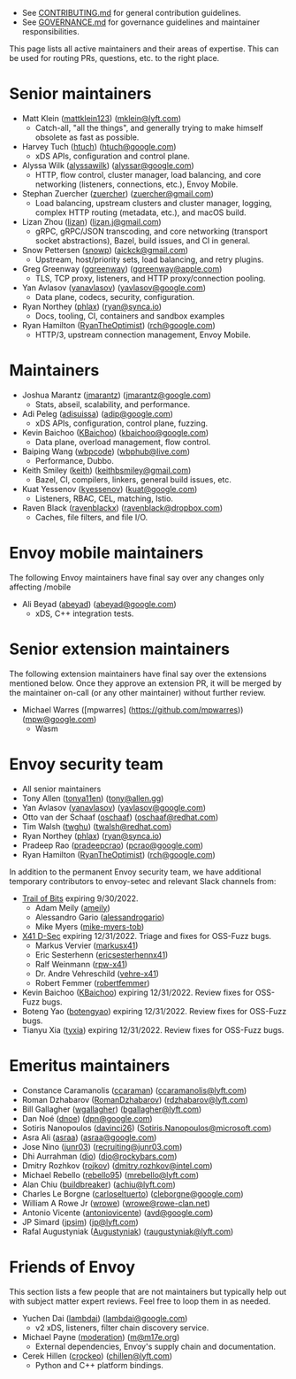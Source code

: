 * See [CONTRIBUTING.md](CONTRIBUTING.md) for general contribution guidelines.
* See [GOVERNANCE.md](GOVERNANCE.md) for governance guidelines and maintainer responsibilities.

This page lists all active maintainers and their areas of expertise. This can be used for
routing PRs, questions, etc. to the right place.

# Senior maintainers

* Matt Klein ([mattklein123](https://github.com/mattklein123)) (mklein@lyft.com)
  * Catch-all, "all the things", and generally trying to make himself obsolete as fast as
    possible.
* Harvey Tuch ([htuch](https://github.com/htuch)) (htuch@google.com)
  * xDS APIs, configuration and control plane.
* Alyssa Wilk ([alyssawilk](https://github.com/alyssawilk)) (alyssar@google.com)
  * HTTP, flow control, cluster manager, load balancing, and core networking (listeners,
    connections, etc.), Envoy Mobile.
* Stephan Zuercher ([zuercher](https://github.com/zuercher)) (zuercher@gmail.com)
  * Load balancing, upstream clusters and cluster manager, logging, complex HTTP routing
    (metadata, etc.), and macOS build.
* Lizan Zhou ([lizan](https://github.com/lizan)) (lizan.j@gmail.com)
  * gRPC, gRPC/JSON transcoding, and core networking (transport socket abstractions), Bazel, build
    issues, and CI in general.
* Snow Pettersen ([snowp](https://github.com/snowp)) (aickck@gmail.com)
  * Upstream, host/priority sets, load balancing, and retry plugins.
* Greg Greenway ([ggreenway](https://github.com/ggreenway)) (ggreenway@apple.com)
  * TLS, TCP proxy, listeners, and HTTP proxy/connection pooling.
* Yan Avlasov ([yanavlasov](https://github.com/yanavlasov)) (yavlasov@google.com)
  * Data plane, codecs, security, configuration.
* Ryan Northey ([phlax](https://github.com/phlax)) (ryan@synca.io)
  * Docs, tooling, CI, containers and sandbox examples
* Ryan Hamilton ([RyanTheOptimist](https://github.com/ryantheoptimist)) (rch@google.com)
  * HTTP/3, upstream connection management, Envoy Mobile.

# Maintainers

* Joshua Marantz ([jmarantz](https://github.com/jmarantz)) (jmarantz@google.com)
  * Stats, abseil, scalability, and performance.
* Adi Peleg ([adisuissa](https://github.com/adisuissa)) (adip@google.com)
  * xDS APIs, configuration, control plane, fuzzing.
* Kevin Baichoo ([KBaichoo](https://github.com/KBaichoo)) (kbaichoo@google.com)
  * Data plane, overload management, flow control.
* Baiping Wang ([wbpcode](https://github.com/wbpcode)) (wbphub@live.com)
  * Performance, Dubbo.
* Keith Smiley ([keith](https://github.com/keith)) (keithbsmiley@gmail.com)
  * Bazel, CI, compilers, linkers, general build issues, etc.
* Kuat Yessenov ([kyessenov](https://github.com/kyessenov)) (kuat@google.com)
  * Listeners, RBAC, CEL, matching, Istio.
* Raven Black ([ravenblackx](https://github.com/ravenblackx)) (ravenblack@dropbox.com)
  * Caches, file filters, and file I/O.

# Envoy mobile maintainers

The following Envoy maintainers have final say over any changes only affecting /mobile

* Ali Beyad ([abeyad](https://github.com/abeyad)) (abeyad@google.com)
  * xDS, C++ integration tests.

# Senior extension maintainers

The following extension maintainers have final say over the extensions mentioned below. Once they
approve an extension PR, it will be merged by the maintainer on-call (or any other maintainer)
without further review.

* Michael Warres ([mpwarres] (https://github.com/mpwarres)) (mpw@google.com)
  * Wasm

# Envoy security team

* All senior maintainers
* Tony Allen ([tonya11en](https://github.com/tonya11en)) (tony@allen.gg)
* Yan Avlasov ([yanavlasov](https://github.com/yanavlasov)) (yavlasov@google.com)
* Otto van der Schaaf ([oschaaf](https://github.com/oschaaf)) (oschaaf@redhat.com)
* Tim Walsh ([twghu](https://github.com/twghu)) (twalsh@redhat.com)
* Ryan Northey ([phlax](https://github.com/phlax)) (ryan@synca.io)
* Pradeep Rao ([pradeepcrao](https://github.com/pradeepcrao)) (pcrao@google.com)
* Ryan Hamilton ([RyanTheOptimist](https://github.com/ryantheoptimist)) (rch@google.com)

In addition to the permanent Envoy security team, we have additional temporary
contributors to envoy-setec and relevant Slack channels from:

* [Trail of Bits](https://www.trailofbits.com/) expiring 9/30/2022.
  * Adam Meily ([ameily](https://github.com/ameily))
  * Alessandro Gario ([alessandrogario](https://github.com/alessandrogario))
  * Mike Myers ([mike-myers-tob](https://github.com/mike-myers-tob))
* [X41 D-Sec](https://x41-dsec.de/) expiring 12/31/2022. Triage and fixes for OSS-Fuzz bugs.
  * Markus Vervier ([markusx41](https://github.com/markusx41))
  * Eric Sesterhenn ([ericsesterhennx41](https://github.com/ericsesterhennx41))
  * Ralf Weinmann ([rpw-x41](https://github.com/rpw-x41))
  * Dr. Andre Vehreschild ([vehre-x41](https://github.com/vehre-x41))
  * Robert Femmer ([robertfemmer](https://github.com/robertfemmer))
* Kevin Baichoo ([KBaichoo](https://github.com/KBaichoo)) expiring 12/31/2022. Review fixes for OSS-Fuzz bugs.
* Boteng Yao ([botengyao](https://github.com/botengyao)) expiring 12/31/2022. Review fixes for OSS-Fuzz bugs.
* Tianyu Xia ([tyxia](https://github.com/tyxia)) expiring 12/31/2022. Review fixes for OSS-Fuzz bugs.

# Emeritus maintainers

* Constance Caramanolis ([ccaraman](https://github.com/ccaraman)) (ccaramanolis@lyft.com)
* Roman Dzhabarov ([RomanDzhabarov](https://github.com/RomanDzhabarov)) (rdzhabarov@lyft.com)
* Bill Gallagher ([wgallagher](https://github.com/wgallagher)) (bgallagher@lyft.com)
* Dan Noé ([dnoe](https://github.com/dnoe)) (dpn@google.com)
* Sotiris Nanopoulos ([davinci26](https://github.com/davinci26)) (Sotiris.Nanopoulos@microsoft.com)
* Asra Ali ([asraa](https://github.com/asraa)) (asraa@google.com)
* Jose Nino ([junr03](https://github.com/junr03)) (recruiting@junr03.com)
* Dhi Aurrahman ([dio](https://github.com/dio)) (dio@rockybars.com)
* Dmitry Rozhkov ([rojkov](https://github.com/rojkov)) (dmitry.rozhkov@intel.com)
* Michael Rebello ([rebello95](https://github.com/rebello95)) (mrebello@lyft.com)
* Alan Chiu ([buildbreaker](https://github.com/buildbreaker)) (achiu@lyft.com)
* Charles Le Borgne ([carloseltuerto](https://github.com/carloseltuerto)) (cleborgne@google.com)
* William A Rowe Jr ([wrowe](https://github.com/wrowe)) (wrowe@rowe-clan.net)
* Antonio Vicente ([antoniovicente](https://github.com/antoniovicente)) (avd@google.com)
* JP Simard ([jpsim](https://github.com/jpsim)) (jp@lyft.com)
* Rafal Augustyniak ([Augustyniak](https://github.com/Augustyniak)) (raugustyniak@lyft.com)

# Friends of Envoy

This section lists a few people that are not maintainers but typically help out with subject
matter expert reviews. Feel free to loop them in as needed.

* Yuchen Dai ([lambdai](https://github.com/lambdai)) (lambdai@google.com)
  * v2 xDS, listeners, filter chain discovery service.
* Michael Payne ([moderation](https://github.com/moderation)) (m@m17e.org)
  * External dependencies, Envoy's supply chain and documentation.
* Cerek Hillen ([crockeo](https://github.com/crockeo)) (chillen@lyft.com)
  * Python and C++ platform bindings.
